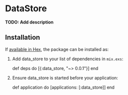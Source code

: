 # DataStore

**TODO: Add description**

## Installation

If [available in Hex](https://hex.pm/docs/publish), the package can be installed as:

  1. Add data_store to your list of dependencies in `mix.exs`:

        def deps do
          [{:data_store, "~> 0.0.1"}]
        end

  2. Ensure data_store is started before your application:

        def application do
          [applications: [:data_store]]
        end

